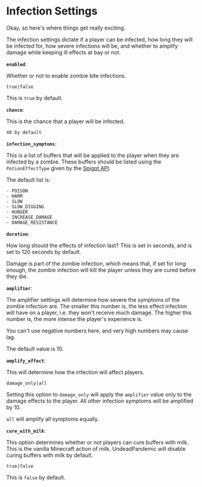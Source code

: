 # Infection Settings

Okay, so here's where things get really exciting.

The infection settings dictate if a player can be infected, how long they will be infected for, how severe infections will be, and whether to amplify damage while keeping ill effects at bay or not.

**`enabled`**:

Whether or not to enable zombie bite infections.

`true|false`

This is `true` by default.

**`chance`**:

This is the chance that a player will be infected.

`40 by default`

**`infection_symptoms`**:

This is a list of buffers that will be applied to the player when they are infected by a zombie. These buffers should be listed using the `PotionEffectType` given by the [Spigot API](https://hub.spigotmc.org/javadocs/spigot/org/bukkit/potion/PotionEffectType.html).

The default list is:

```
- POISON
- HARM
- SLOW
- SLOW_DIGGING
- HUNGER
- INCREASE_DAMAGE
- DAMAGE_RESISTANCE
```

**`duration`**:

How long should the effects of infection last? This is set in seconds, and is set to 120 seconds by default.

Damage is part of the zombie infection, which means that, if set for long enough, the zombie infection will kill the player unless they are cured before they die.

**`amplifier`**:

The amplifier settings will determine how severe the symptoms of the zombie infection are. The smaller this number is, the less effect infection will have on a player, i.e. they won't receive much damage. The higher this number is, the more intense the player's experience is.

You can't use negative numbers here, and very high numbers may cause lag.

The default value is 10.

**`amplify_effect`**:

This will determine how the infection will affect players.

`damage_only|all`

Setting this option to `damage_only` will apply the `amplifier` value only to the damage effects to the player. All other infection symptoms will be amplified by 10.

`all` will amplify all symptoms equally.

**`cure_with_milk`**:

This option determines whether or not players can cure buffers with milk. This is the vanilla Minecraft action of milk. UndeadPandemic will disable curing buffers with milk by default.

`true|false`

This is `false` by default.
